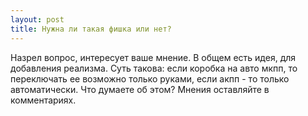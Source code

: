 ```yaml
---
layout: post
title: Нужна ли такая фишка или нет?
---
```


Назрел вопрос, интересует ваше мнение. В общем есть идея, для добавления реализма. Суть такова: если коробка на авто мкпп, то переключать ее возможно только руками, если акпп - то только автоматически. Что думаете об этом? Мнения оставляйте в комментариях.
<div class="vk-width-responsive">
<div id="vk_poll_tranny"></div>
<script type="text/javascript">
VK.Widgets.Poll("vk_poll_tranny", {width: 100%}, "201837686_09ed2f2848eee54321");
</script>
</div>